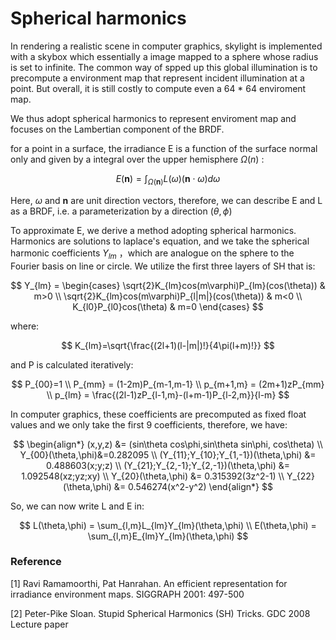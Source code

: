 # Spherical harmonics

In rendering a realistic scene in computer graphics, skylight is implemented with a skybox which essentially a image mapped to a sphere whose radius is set to infinite. The common way of spped up this global illumination is to precompute a environment map that represent incident illumination at a point. But overall, it is still costly to compute even a 64 * 64 enviroment map.

We thus adopt spherical harmonics to represent enviroment map and focuses on the Lambertian component of the BRDF.

for a point in a surface, the irradiance E is a function of the surface normal only and given by a integral over the upper hemisphere $\Omega(n)$ :

$$
E(\mathbf{n}) = \int_{\Omega(\mathbf{n})}L(\omega)(\mathbf{n}\cdot\omega)d\omega
$$

Here, $\omega$ and $\mathbf{n}$ are unit direction vectors, therefore, we can describe E and L as a BRDF, i.e. a parameterization by a direction $(\theta,\phi)$

To approximate E, we derive a method adopting spherical harmonics. Harmonics are solutions to laplace's equation, and we take the spherical harmonic coefficients $Y_{lm}$ ，which are analogue on the sphere to the Fourier basis on line or circle. We utilize the first three layers of SH that is:

$$
Y_{lm} = \begin{cases}
\sqrt{2}K_{lm}cos(m\varphi)P_{lm}(cos(\theta)) & m>0 \\
\sqrt{2}K_{lm}cos(m\varphi)P_{l|m|}(cos(\theta)) & m<0 \\
K_{l0}P_{l0}cos(\theta) & m=0
\end{cases}
$$

where:

$$
K_{lm}=\sqrt{\frac{(2l+1)(l-|m|)!}{4\pi(l+m)!}}
$$

and P is calculated iteratively:

$$
P_{00}=1 \\
P_{mm} = (1-2m)P_{m-1,m-1} \\
p_{m+1,m} = (2m+1)zP_{mm} \\
p_{lm} = \frac{(2l-1)zP_{l-1,m}-(l+m-1)P_{l-2,m}}{l-m}
$$

In computer graphics, these coefficients are precomputed as fixed float values and we only take the first 9 coefficients, therefore, we have:

$$
\begin{align*}
(x,y,z) &= (sin\theta cos\phi,sin\theta sin\phi, cos\theta) \\
Y_{00}(\theta,\phi)&=0.282095 \\
(Y_{11};Y_{10};Y_{1,-1})(\theta,\phi) &= 0.488603(x;y;z) \\
(Y_{21};Y_{2,-1};Y_{2,-1})(\theta,\phi) &= 1.092548(xz;yz;xy) \\
Y_{20}(\theta,\phi) &= 0.315392(3z^2-1) \\
Y_{22}(\theta,\phi) &= 0.546274(x^2-y^2)
\end{align*}
$$

So, we can now write L and E in:

$$
L(\theta,\phi) = \sum_{l,m}L_{lm}Y_{lm}(\theta,\phi) \\
E(\theta,\phi) = \sum_{l,m}E_{lm}Y_{lm}(\theta,\phi)
$$






### Reference

[1] Ravi Ramamoorthi, Pat Hanrahan. An efficient representation for irradiance environment maps. SIGGRAPH 2001: 497-500

[2] Peter-Pike Sloan. Stupid Spherical Harmonics (SH) Tricks. GDC 2008 Lecture paper
